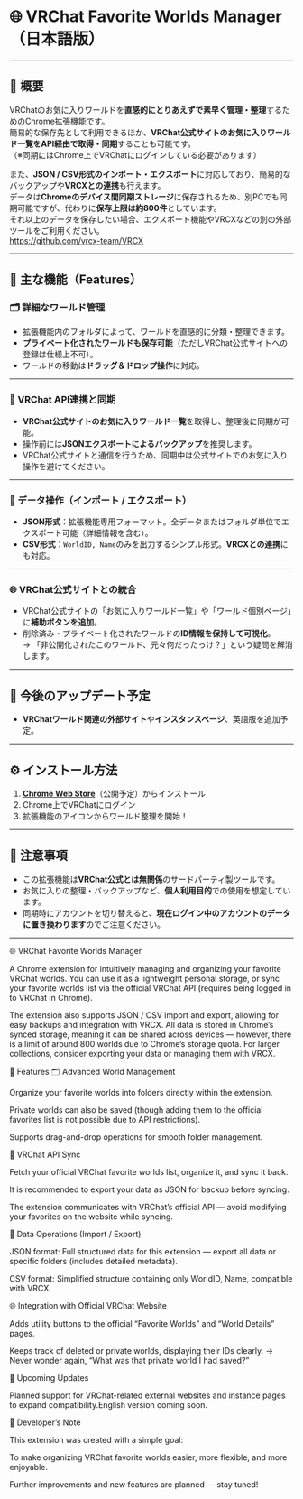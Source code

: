 # 🌐 VRChat Favorite Worlds Manager（日本語版）

---

## 🧩 概要

VRChatのお気に入りワールドを**直感的にとりあえずで素早く管理・整理**するためのChrome拡張機能です。  
簡易的な保存先として利用できるほか、**VRChat公式サイトのお気に入りワールド一覧をAPI経由で取得・同期**することも可能です。  
（※同期にはChrome上でVRChatにログインしている必要があります）

また、**JSON / CSV形式のインポート・エクスポート**に対応しており、簡易的なバックアップや**VRCXとの連携**も行えます。  
データは**Chromeのデバイス間同期ストレージ**に保存されるため、別PCでも同期可能ですが、代わりに**保存上限は約800件**としています。  
それ以上のデータを保存したい場合、エクスポート機能やVRCXなどの別の外部ツールをご利用ください。  
https://github.com/vrcx-team/VRCX

---

## 🌟 主な機能（Features）

### 🗂 詳細なワールド管理
- 拡張機能内のフォルダによって、ワールドを直感的に分類・整理できます。  
- **プライベート化されたワールドも保存可能**（ただしVRChat公式サイトへの登録は仕様上不可）。  
- ワールドの移動は**ドラッグ＆ドロップ操作**に対応。

---

### 🔁 VRChat API連携と同期
- **VRChat公式サイトのお気に入りワールド一覧**を取得し、整理後に同期が可能。  
- 操作前には**JSONエクスポートによるバックアップ**を推奨します。  
- VRChat公式サイトと通信を行うため、同期中は公式サイトでのお気に入り操作を避けてください。

---

### 💾 データ操作（インポート / エクスポート）
- **JSON形式**：拡張機能専用フォーマット。全データまたはフォルダ単位でエクスポート可能（詳細情報を含む）。  
- **CSV形式**：`WorldID, Name`のみを出力するシンプル形式。**VRCXとの連携**にも対応。

---

### 🌐 VRChat公式サイトとの統合
- VRChat公式サイトの「お気に入りワールド一覧」や「ワールド個別ページ」に**補助ボタンを追加**。  
- 削除済み・プライベート化されたワールドの**ID情報を保持して可視化**。  
  → 「非公開化されたこのワールド、元々何だったっけ？」という疑問を解消します。

---

## 🚀 今後のアップデート予定
- **VRChatワールド関連の外部サイト**や**インスタンスページ**、英語版を追加予定。

---

## ⚙️ インストール方法
1. **[Chrome Web Store](#)**（公開予定）からインストール  
2. Chrome上でVRChatにログイン  
3. 拡張機能のアイコンからワールド整理を開始！

---

## 🧠 注意事項
- この拡張機能は**VRChat公式とは無関係**のサードパーティ製ツールです。  
- お気に入りの整理・バックアップなど、**個人利用目的**での使用を想定しています。  
- 同期時にアカウントを切り替えると、**現在ログイン中のアカウントのデータに置き換わります**のでご注意ください。

---

🌐 VRChat Favorite Worlds Manager

A Chrome extension for intuitively managing and organizing your favorite VRChat worlds.
You can use it as a lightweight personal storage, or sync your favorite worlds list via the official VRChat API (requires being logged in to VRChat in Chrome).

The extension also supports JSON / CSV import and export, allowing for easy backups and integration with VRCX.
All data is stored in Chrome’s synced storage, meaning it can be shared across devices —
however, there is a limit of around 800 worlds due to Chrome’s storage quota.
For larger collections, consider exporting your data or managing them with VRCX.

🌟 Features
🗂 Advanced World Management

Organize your favorite worlds into folders directly within the extension.

Private worlds can also be saved (though adding them to the official favorites list is not possible due to API restrictions).

Supports drag-and-drop operations for smooth folder management.

🔁 VRChat API Sync

Fetch your official VRChat favorite worlds list, organize it, and sync it back.

It is recommended to export your data as JSON for backup before syncing.

The extension communicates with VRChat’s official API — avoid modifying your favorites on the website while syncing.

💾 Data Operations (Import / Export)

JSON format: Full structured data for this extension — export all data or specific folders (includes detailed metadata).

CSV format: Simplified structure containing only WorldID, Name, compatible with VRCX.

🌐 Integration with Official VRChat Website

Adds utility buttons to the official “Favorite Worlds” and “World Details” pages.

Keeps track of deleted or private worlds, displaying their IDs clearly.
→ Never wonder again, “What was that private world I had saved?”

🚀 Upcoming Updates

Planned support for VRChat-related external websites and instance pages to expand compatibility.English version coming soon.

🧩 Developer’s Note

This extension was created with a simple goal:

To make organizing VRChat favorite worlds easier, more flexible, and more enjoyable.

Further improvements and new features are planned — stay tuned!
